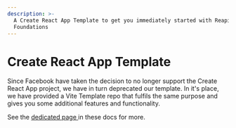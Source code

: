 ```yaml
---
description: >-
  A Create React App Template to get you immediately started with Reapit
  Foundations
---
```


# Create React App Template

Since Facebook have taken the decision to no longer support the Create React App project, we have in turn deprecated our template. In it's place, we have provided a Vite Template repo that fulfils the same purpose and gives you some additional features and functionality.&#x20;

See the [dedicated page ](vite-template.md)in these docs for more.
